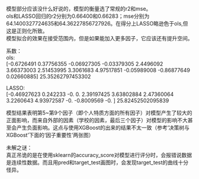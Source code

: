 模型部分应该没什么好说的，模型的衡量选了常规的r2和mse。  
ols和LASSO回归的r2分别为0.66400和0.66283；mse分别为64.1400327724635和64.36227856727926。在得分上LASSO略逊色于ols,但这是正则化所致。  
模型拟合的效果在接受范围内，但是如果能加入更多因子，它应该还有提升空间。  
  
系数：  
ols:  
[-0.6726491   0.37756355 -0.06927305 -0.03379305  2.4496092   3.66373003
  2.51453995  3.3061683   4.97517851 -0.05989008 -0.86877649  0.02660885] 25.35262797453302  
  
LASSO:  
[-0.46927623  0.242233   -0.          0.          2.39197425  3.63802884
  2.47360064  3.2260643   4.93972587 -0.         -0.8009569  -0.        ] 25.82452502095839  
    
模型结果表明第5~第9个因子（即个人特质方面的所有因子）对模型产生了较大的正面影响，而来自外部的因素（学校的因素，最后三个因子）对模型的影响不大甚至会产生负面影响。这点与使用XGBoost的出来的结果不太一致（参考‘决策树与XGBoost’下面的‘因子重要性’两张图）  
  
未解之谜：  
真正吊诡的是在使用sklearn的accuracy_score对模型进行评分时，会报错说数据是连续性数据。而且用pred和target_test画图时，会发现target_test的曲线十分怪异。

